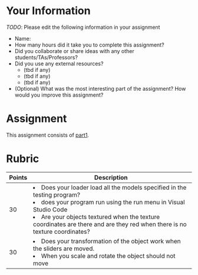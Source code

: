 # Your Information

*TODO*: Please edit the following information in your assignment

* Name:
* How many hours did it take you to complete this assignment? 
* Did you collaborate or share ideas with any other students/TAs/Professors? 
* Did you use any external resources? 
  * (tbd if any)
  * (tbd if any)
  * (tbd if any)
* (Optional) What was the most interesting part of the assignment? How would you improve this assignment?

# Assignment

This assignment consists of [part1](./part1).

# Rubric


|Points| Description|
|------| --------------------------------------|
| 30 | <li> Does your loader load all the models specified in the testing program? </li> <li>does your program run using the run menu in Visual Studio Code</li> <li> Are your objects textured when the texture coordinates are there and are they red when there is no texture coordinates? </li>
| 30 | <li> Does your transformation of the object work when the sliders are  moved.</li><li> When you scale and rotate the object should not move </li>

